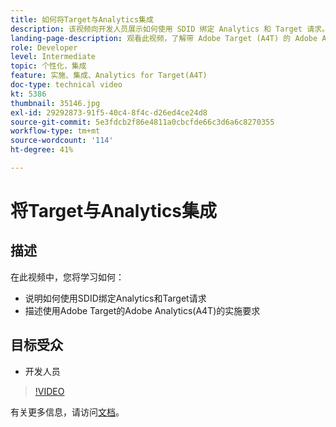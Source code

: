 ```yaml
---
title: 如何将Target与Analytics集成
description: 该视频向开发人员展示如何使用 SDID 绑定 Analytics 和 Target 请求。观看此视频，了解带 Adobe Target (A4T) 的 Adobe Analytics 的实施要求。
landing-page-description: 观看此视频，了解带 Adobe Target (A4T) 的 Adobe Analytics 的实施要求。
role: Developer
level: Intermediate
topic: 个性化，集成
feature: 实施、集成、Analytics for Target(A4T)
doc-type: technical video
kt: 5386
thumbnail: 35146.jpg
exl-id: 29292873-91f5-40c4-8f4c-d26ed4ce24d8
source-git-commit: 5e3fdcb2f86e4811a0cbcfde66c3d6a6c8270355
workflow-type: tm+mt
source-wordcount: '114'
ht-degree: 41%

---
```


# 将Target与Analytics集成

## 描述

在此视频中，您将学习如何：

* 说明如何使用SDID绑定Analytics和Target请求
* 描述使用Adobe Target的Adobe Analytics(A4T)的实施要求

## 目标受众

* 开发人员

>[!VIDEO](https://video.tv.adobe.com/v/35146/?quality=12)

有关更多信息，请访问[文档](https://docs.adobe.com/content/help/en/target/using/integrate/a4t/a4timplementation.html)。
